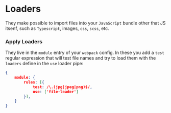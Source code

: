 # Loaders

They make possible to import files into your `JavaScript` bundle other that JS itsenf, such as `Typescript`, images, `css`, `scss`, etc.

### Apply Loaders
They live in the `module` entry of your `webpack` config. In these you add a `test` regular expression that will test file names and try to load them with the `loaders` define in the `use` loader pipe:
```json
{
	module: {
		rules: [{
			test: /\.(jpg|jpeg|png)$/,
			use: ['file-loader']
		}],
	}
}
```